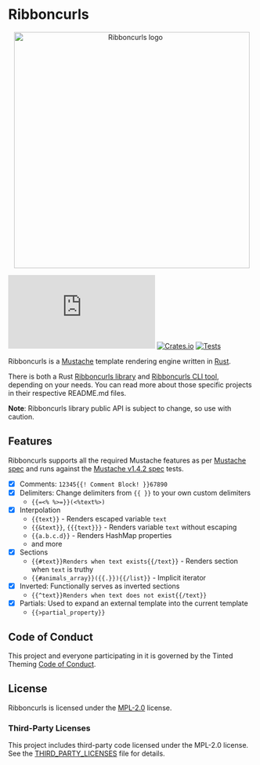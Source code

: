 # Ribboncurls

<p align="center">
  <img
    src="https://github.com/tinted-theming/ribboncurls/blob/main/logo.png?raw=true"
    alt="Ribboncurls logo" height="481 width="800" />
</p>

[![Matrix Chat](https://img.shields.io/matrix/tinted-theming:matrix.org)](https://matrix.to/#/#tinted-theming:matrix.org)
[![Crates.io](https://img.shields.io/crates/v/ribboncurls-cli.svg)](https://crates.io/crates/ribboncurls-cli)
[![Tests](https://github.com/tinted-theming/ribboncurls/actions/workflows/ci.yml/badge.svg)](https://github.com/tinted-theming/ribboncurls/actions/workflows/ci.yml)

Ribboncurls is a [Mustache] template rendering engine written in [Rust].

There is both a Rust [Ribboncurls library] and [Ribboncurls CLI tool],
depending on your needs. You can read more about those specific projects
in their respective README.md files.

**Note**: Ribboncurls library public API is subject to change, so use
with caution.

## Features

Ribboncurls supports all the required Mustache features as per [Mustache
spec] and runs against the [Mustache v1.4.2 spec] tests.

- [x] Comments: `12345{{! Comment Block! }}67890`
- [x] Delimiters: Change delimiters from `{{ }}` to your own custom
  delimiters
  - `{{=<% %>=}}(<%text%>)`
- [x] Interpolation 
  - `{{text}}` - Renders escaped variable `text`
  - `{{&text}}`, `{{{text}}}` - Renders variable `text` without
    escaping
  - `{{a.b.c.d}}` - Renders HashMap properties
  - and more
- [x] Sections 
  - `{{#text}}Renders when text exists{{/text}}` - Renders section
    when `text` is truthy
  - `{{#animals_array}}({{.}}){{/list}}` - Implicit iterator
- [x] Inverted: Functionally serves as inverted sections
  - `{{^text}}Renders when text does not exist{{/text}}`
- [x] Partials: Used to expand an external template into the current
  template
  - `{{>partial_property}}`

## Code of Conduct

This project and everyone participating in it is governed by the
Tinted Theming [Code of Conduct].

## License

Ribboncurls is licensed under the [MPL-2.0] license.

### Third-Party Licenses

This project includes third-party code licensed under the MPL-2.0
license. See the [THIRD_PARTY_LICENSES] file for details.

[Mustache]: https://mustache.github.io
[Rust]: https://www.rust-lang.org/
[Ribboncurls library]: ribboncurls/README.md
[Ribboncurls CLI tool]: ribboncurls-cli/README.md
[MPL-2.0]: LICENSE
[Code of Conduct]: https://github.com/tinted-theming/home/blob/main/CODE_OF_CONDUCT.md
[THIRD_PARTY_LICENSES]: THIRD_PARTY_LICENSES.md
[Mustache spec]: https://github.com/mustache/spec
[mustache v1.4.2 spec]: https://github.com/mustache/spec/tree/v1.4.2
